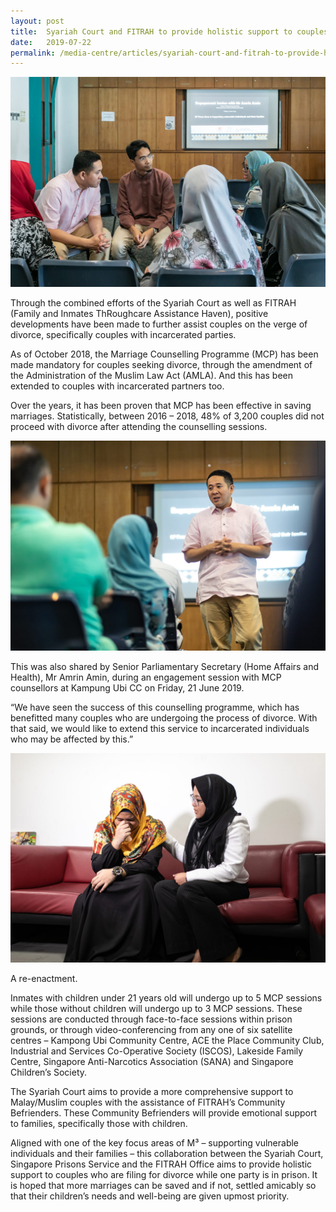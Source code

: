 ```yaml
---
layout: post
title:  Syariah Court and FITRAH to provide holistic support to couples with incarcerated partners  
date:   2019-07-22
permalink: /media-centre/articles/syariah-court-and-fitrah-to-provide-holistic-support
---
```


![Syariah Court and FITRAH to provide holistic support](/images/articles/syariah-court-and-fitrah-1.jpg)

Through the combined efforts of the Syariah Court as well as FITRAH (Family and Inmates ThRoughcare Assistance Haven), positive developments have been made to further assist couples on the verge of divorce, specifically couples with incarcerated parties. 

As of October 2018, the Marriage Counselling Programme (MCP) has been made mandatory for couples seeking divorce, through the amendment of the Administration of the Muslim Law Act (AMLA). And this has been extended to couples with incarcerated partners too.  

Over the years, it has been proven that MCP has been effective in saving marriages. Statistically, between 2016 – 2018, 48% of 3,200 couples did not proceed with divorce after attending the counselling sessions. 

![Syariah Court and FITRAH to provide holistic support](/images/articles/syariah-court-and-fitrah-2.jpg)

This was also shared by Senior Parliamentary Secretary (Home Affairs and Health), Mr Amrin Amin, during an engagement session with MCP counsellors at Kampung Ubi CC on Friday, 21 June 2019. 

“We have seen the success of this counselling programme, which has benefitted many couples who are undergoing the process of divorce. With that said, we would like to extend this service to incarcerated individuals who may be affected by this.”

![Syariah Court and FITRAH to provide holistic support](/images/articles/syariah-court-and-fitrah-3.jpg)
<p class="caption">A re-enactment. </p>

Inmates with children under 21 years old will undergo up to 5 MCP sessions while those without children will undergo up to 3 MCP sessions. These sessions are conducted through face-to-face sessions within prison grounds, or through video-conferencing from any one of six satellite centres – Kampong Ubi Community Centre, ACE the Place Community Club, Industrial and Services Co-Operative Society (ISCOS), Lakeside Family Centre, Singapore Anti-Narcotics Association (SANA) and Singapore Children’s Society. 

The Syariah Court aims to provide a more comprehensive support to Malay/Muslim couples with the assistance of FITRAH’s Community Befrienders. These Community Befrienders will provide emotional support to families, specifically those with children. 

Aligned with one of the key focus areas of M³ – supporting vulnerable individuals and their families – this collaboration between the Syariah Court, Singapore Prisons Service and the FITRAH Office aims to provide holistic support to couples who are filing for divorce while one party is in prison. It is hoped that more marriages can be saved and if not, settled amicably so that their children’s needs and well-being are given upmost priority.
